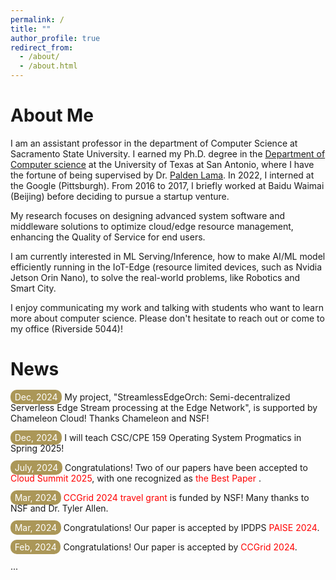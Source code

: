 ```yaml
---
permalink: /
title: ""
author_profile: true
redirect_from: 
  - /about/
  - /about.html
---
```

About Me
====
I am an assistant professor in the department of Computer Science at Sacramento State University. I earned my Ph.D. degree in the [Department of Computer science](https://cs.utsa.edu/) at the University of Texas at San Antonio, where I have the fortune of being supervised by Dr. [Palden Lama](http://www.cs.utsa.edu/~plama/). In 2022, I interned at the Google (Pittsburgh). From 2016 to 2017, I briefly worked at Baidu Waimai (Beijing) before deciding to pursue a startup venture.

My research focuses on designing advanced system software and middleware solutions to optimize cloud/edge resource management, enhancing the Quality of Service for end users. 

I am currently interested in ML Serving/Inference, how to make AI/ML model efficiently running in the IoT-Edge (resource limited devices, such as Nvidia Jetson Orin Nano), to solve the real-world problems, like Robotics and Smart City. 

I enjoy communicating my work and talking with students who want to learn more about computer science. Please don't hesitate to reach out or come to my office (Riverside 5044)!

News
====
<span style="padding: 2pt 5pt; border-radius: 10px; color: white; background-color: #AB9758;">Dec, 2024</span> My project, "StreamlessEdgeOrch: Semi-decentralized Serverless Edge Stream processing at the Edge Network", is supported by Chameleon Cloud! Thanks Chameleon and NSF!

<span style="padding: 2pt 5pt; border-radius: 10px; color: white; background-color: #AB9758;">Dec, 2024</span> I will teach CSC/CPE 159 Operating System Progmatics in Spring 2025! 

<span style="padding: 2pt 5pt; border-radius: 10px; color: white; background-color: #AB9758;">July, 2024</span> Congratulations! Two of our papers have been accepted to <span style="color: red;"> Cloud Summit 2025</span>, with one recognized as <span style="color: red;">the Best Paper </span>.

<span style="padding: 2pt 5pt; border-radius: 10px; color: white; background-color: #AB9758;">Mar, 2024</span> <span style="color: red;">CCGrid 2024 travel grant</span> is funded by NSF! Many thanks to NSF and Dr. Tyler Allen.

<span style="padding: 2pt 5pt; border-radius: 10px; color: white; background-color: #AB9758;">Mar, 2024</span> Congratulations! Our paper is accepted by IPDPS <span style="color: red;">PAISE 2024</span>.

<span style="padding: 2pt 5pt; border-radius: 10px; color: white; background-color: #AB9758;">Feb, 2024</span> Congratulations! Our paper is accepted by <span style="color: red;">CCGrid 2024</span>.

<span>...</span>
